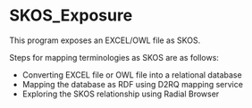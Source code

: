 SKOS_Exposure
=============

This program exposes an EXCEL/OWL file as SKOS.

Steps for mapping terminologies as SKOS are as follows:
 - Converting EXCEL file or OWL file into a relational database
 - Mapping the database as RDF using D2RQ mapping service
 - Exploring the SKOS relationship using Radial Browser
